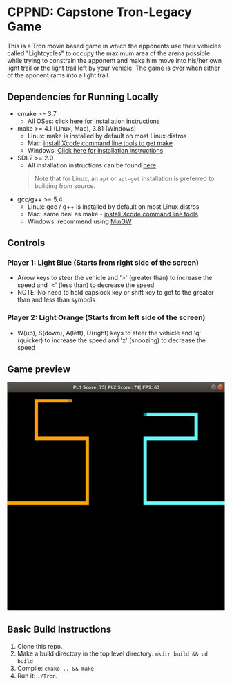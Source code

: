 # CPPND: Capstone Tron-Legacy Game

This is a Tron movie based game in which the apponents use their vehicles called "Lightcycles" to occupy the maximum area of the arena possible while trying to constrain the apponent and make him move into his/her own light trail or the light trail left by your vehicle. The game is over when either of the aponent rams into a light trail.

## Dependencies for Running Locally
* cmake >= 3.7
  * All OSes: [click here for installation instructions](https://cmake.org/install/)
* make >= 4.1 (Linux, Mac), 3.81 (Windows)
  * Linux: make is installed by default on most Linux distros
  * Mac: [install Xcode command line tools to get make](https://developer.apple.com/xcode/features/)
  * Windows: [Click here for installation instructions](http://gnuwin32.sourceforge.net/packages/make.htm)
* SDL2 >= 2.0
  * All installation instructions can be found [here](https://wiki.libsdl.org/Installation)
  >Note that for Linux, an `apt` or `apt-get` installation is preferred to building from source. 
* gcc/g++ >= 5.4
  * Linux: gcc / g++ is installed by default on most Linux distros
  * Mac: same deal as make - [install Xcode command line tools](https://developer.apple.com/xcode/features/)
  * Windows: recommend using [MinGW](http://www.mingw.org/)

## Controls

### Player 1: Light Blue (Starts from right side of the screen)
* Arrow keys to steer the vehicle and '>' (greater than) to increase the speed and '<' (less than) to decrease the speed
* NOTE: No need to hold capslock key or shift key to get to the greater than and less than symbols

### Player 2: Light Orange (Starts from left side of the screen)
* W(up), S(down), A(left), D(right) keys to steer the vehicle and 'q' (quicker) to increase the speed and 'z' (snoozing) to decrease the speed

## Game preview

![](./animatedGIF.gif)

## Basic Build Instructions

1. Clone this repo.
2. Make a build directory in the top level directory: `mkdir build && cd build`
3. Compile: `cmake .. && make`
4. Run it: `./Tron`.
